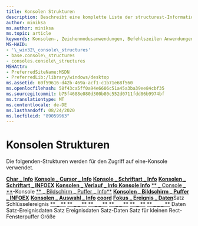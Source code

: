 ```yaml
---
title: Konsolen Strukturen
description: Beschreibt eine komplette Liste der structurest-Informationen, die für den Zugriff auf eine-Konsole verwendet werden.
author: miniksa
ms.author: miniksa
ms.topic: article
keywords: Konsolen-, Zeichenmodusanwendungen, Befehlszeilen Anwendungen, Terminalanwendungen, Konsolen-API
MS-HAID:
- '\_win32\_console\_structures'
- base.console\_structures
- consoles.console\_structures
MSHAttr:
- PreferredSiteName:MSDN
- PreferredLib:/library/windows/desktop
ms.assetid: 60f59616-d42b-469a-acf1-c1b71e68f560
ms.openlocfilehash: 58f43ca5ff0a94e6606c51a45a3ba39ee84cbf35
ms.sourcegitcommit: b75f4688e080d300b80c552d0711fdd86b9974bf
ms.translationtype: MT
ms.contentlocale: de-DE
ms.lasthandoff: 08/24/2020
ms.locfileid: "89059963"
---
```

# <a name="console-structures"></a>Konsolen Strukturen


Die folgenden-Strukturen werden für den Zugriff auf eine-Konsole verwendet.

[**Char \_ Info**](char-info-str.md) 
 [**Konsole \_ Cursor \_ Info**](console-cursor-info-str.md) 
 [**Konsole \_ Schriftart \_ Info**](console-font-info-str.md) 
 [**Konsolen \_ Schriftart \_ INFOEX**](console-font-infoex.md) 
 [**Konsolen \_ Verlauf \_ Info Konsole Info**](console-history-info.md) 
 [** \_ Console \_ **](console-readconsole-control.md)-Konsole 
 [** \_ Bildschirm \_ Puffer \_ Info**](console-screen-buffer-info-str.md) 
 [**Konsolen \_ Bildschirm \_ Puffer \_ INFOEX**](console-screen-buffer-infoex.md) 
 [**Konsolen \_ Auswahl \_ Info**](console-selection-info-str.md) 
 [**coord**](coord-str.md) 
 [**Fokus \_ Ereignis \_ Daten**](focus-event-record-str.md)Satz Schlüsselereignis 
 [** \_ **](input-record-str.md) 
 [** \_ \_ **](key-event-record-str.md) 
 [** \_ \_ **](menu-event-record-str.md) 
 [** \_ \_ **](mouse-event-record-str.md) 
 [** \_ **](small-rect-str.md) 
 [** \_ \_ \_ **](window-buffer-size-record-str.md) Daten Satz-Ereignisdaten Satz Ereignisdaten Satz-Daten Satz für kleinen Rect-Fensterpuffer Größe
 

 




